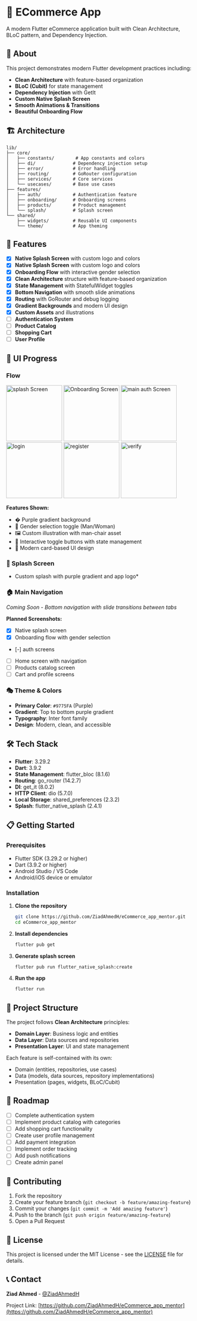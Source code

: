 # 🛒 ECommerce App

A modern Flutter eCommerce application built with Clean Architecture, BLoC pattern, and Dependency Injection.

## 📱 About

This project demonstrates modern Flutter development practices including:
- **Clean Architecture** with feature-based organization
- **BLoC (Cubit)** for state management
- **Dependency Injection** with GetIt
- **Custom Native Splash Screen**
- **Smooth Animations & Transitions**
- **Beautiful Onboarding Flow**

## 🏗️ Architecture

```
lib/
├── core/
│   ├── constants/        # App constants and colors
│   ├── di/              # Dependency injection setup
│   ├── error/           # Error handling
│   ├── routing/         # GoRouter configuration
│   ├── services/        # Core services
│   └── usecases/        # Base use cases
├── features/
│   ├── auth/            # Authentication feature
│   ├── onboarding/      # Onboarding screens
│   ├── products/        # Product management
│   └── splash/          # Splash screen
└── shared/
    ├── widgets/         # Reusable UI components
    └── theme/           # App theming
```

## 🚀 Features

- [x] **Native Splash Screen** with custom logo and colors
- [x] **Native Splash Screen** with custom logo and colors
- [x] **Onboarding Flow** with interactive gender selection
- [x] **Clean Architecture** structure with feature-based organization
- [x] **State Management** with StatefulWidget toggles
- [x] **Bottom Navigation** with smooth slide animations
- [x] **Routing** with GoRouter and debug logging
- [x] **Gradient Backgrounds** and modern UI design
- [x] **Custom Assets** and illustrations
- [ ] **Authentication System**
- [ ] **Product Catalog**
- [ ] **Shopping Cart**
- [ ] **User Profile**

## 📸 UI Progress

###  Flow
<div >
<img src="assets/screenshots/splash.png" alt="splash Screen" width="150"/>
 
<img src="assets/screenshots/onborad.png" alt="Onboarding Screen" width="150"/>

<img src="assets/screenshots/authmain.png" alt="main auth Screen" width="150"/>

<img src="assets/screenshots/login.png" alt="login" width="150"/>

 <img src="assets/screenshots/register.png" alt="register" width="150"/>

 <img src="assets/screenshots/verify.png" alt="verify" width="150"/>

</div>


**Features Shown:**
- � Purple gradient background
- 👥 Gender selection toggle (Man/Woman)
- 🖼️ Custom illustration with man-chair asset
- 🔘 Interactive toggle buttons with state management
- 📱 Modern card-based UI design

### 🎨 Splash Screen
* Custom splash with purple gradient and app logo*

### 🏠 Main Navigation  
*Coming Soon - Bottom navigation with slide transitions between tabs*

**Planned Screenshots:**
- [x] Native splash screen
- [x] Onboarding flow with gender selection
- [-] auth screens
- [ ] Home screen with navigation
- [ ] Products catalog screen
- [ ] Cart and profile screens

### 🎭 Theme & Colors
- **Primary Color**: `#9775FA` (Purple)
- **Gradient**: Top to bottom purple gradient
- **Typography**: Inter font family
- **Design**: Modern, clean, and accessible

## 🛠️ Tech Stack

- **Flutter**: 3.29.2
- **Dart**: 3.9.2
- **State Management**: flutter_bloc (8.1.6)
- **Routing**: go_router (14.2.7)
- **DI**: get_it (8.0.2)
- **HTTP Client**: dio (5.7.0)
- **Local Storage**: shared_preferences (2.3.2)
- **Splash**: flutter_native_splash (2.4.1)

## 📋 Getting Started

### Prerequisites
- Flutter SDK (3.29.2 or higher)
- Dart (3.9.2 or higher)
- Android Studio / VS Code
- Android/iOS device or emulator

### Installation

1. **Clone the repository**
   ```bash
   git clone https://github.com/ZiadAhmedH/eCommerce_app_mentor.git
   cd eCommerce_app_mentor
   ```

2. **Install dependencies**
   ```bash
   flutter pub get
   ```

3. **Generate splash screen**
   ```bash
   flutter pub run flutter_native_splash:create
   ```

4. **Run the app**
   ```bash
   flutter run
   ```

## 📁 Project Structure

The project follows **Clean Architecture** principles:

- **Domain Layer**: Business logic and entities
- **Data Layer**: Data sources and repositories
- **Presentation Layer**: UI and state management

Each feature is self-contained with its own:
- Domain (entities, repositories, use cases)
- Data (models, data sources, repository implementations)
- Presentation (pages, widgets, BLoC/Cubit)

## 🎯 Roadmap

- [ ] Complete authentication system
- [ ] Implement product catalog with categories
- [ ] Add shopping cart functionality
- [ ] Create user profile management
- [ ] Add payment integration
- [ ] Implement order tracking
- [ ] Add push notifications
- [ ] Create admin panel

## 🤝 Contributing

1. Fork the repository
2. Create your feature branch (`git checkout -b feature/amazing-feature`)
3. Commit your changes (`git commit -m 'Add amazing feature'`)
4. Push to the branch (`git push origin feature/amazing-feature`)
5. Open a Pull Request

## 📄 License

This project is licensed under the MIT License - see the [LICENSE](LICENSE) file for details.

## 📞 Contact

**Ziad Ahmed** - [@ZiadAhmedH](https://github.com/ZiadAhmedH)

Project Link: [https://github.com/ZiadAhmedH/eCommerce_app_mentor](https://github.com/ZiadAhmedH/eCommerce_app_mentor)
